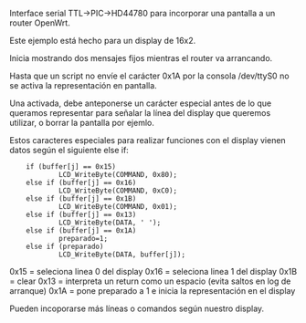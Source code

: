 Interface serial TTL->PIC->HD44780 para incorporar una pantalla a un
router OpenWrt.

Este ejemplo está hecho para un display de 16x2.

Inicia mostrando dos mensajes fijos mientras el router va arrancando.

Hasta que un script no envíe el carácter 0x1A por la consola /dev/ttyS0
no se activa la representación en pantalla.

Una activada, debe anteponerse un carácter especial antes de lo que 
queramos representar para señalar la línea del display que queremos
utilizar, o borrar la pantalla por ejemlo.

Estos caracteres especiales para realizar funciones con el display
vienen datos según el siguiente else if:

                                        
		if (buffer[j] == 0x15) 
                LCD_WriteByte(COMMAND, 0x80);
        else if (buffer[j] == 0x16)
                LCD_WriteByte(COMMAND, 0xC0);
        else if (buffer[j] == 0x1B) 
                LCD_WriteByte(COMMAND, 0x01);
        else if (buffer[j] == 0x13) 
                LCD_WriteByte(DATA, ' ');
        else if (buffer[j] == 0x1A) 
                preparado=1;
        else if (preparado)
                LCD_WriteByte(DATA, buffer[j]);

0x15 = seleciona linea 0 del display
0x16 = seleciona linea 1 del display
0x1B = clear
0x13 = interpreta un return como un espacio (evita saltos en log de arranque)
0x1A = pone preparado a 1 e inicia la representación en el display

Pueden incoporarse más líneas o comandos según nuestro display.
